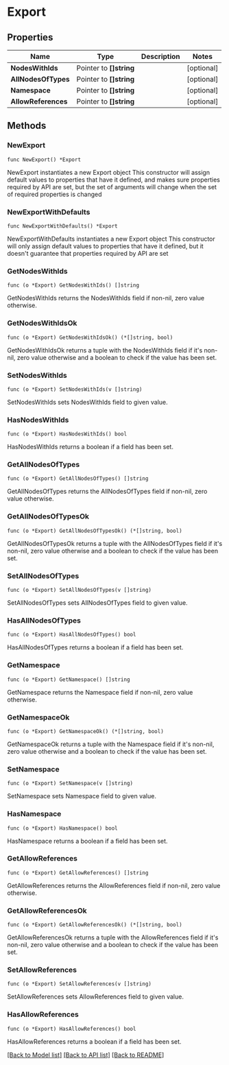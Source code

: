 # Export

## Properties

Name | Type | Description | Notes
------------ | ------------- | ------------- | -------------
**NodesWithIds** | Pointer to **[]string** |  | [optional] 
**AllNodesOfTypes** | Pointer to **[]string** |  | [optional] 
**Namespace** | Pointer to **[]string** |  | [optional] 
**AllowReferences** | Pointer to **[]string** |  | [optional] 

## Methods

### NewExport

`func NewExport() *Export`

NewExport instantiates a new Export object
This constructor will assign default values to properties that have it defined,
and makes sure properties required by API are set, but the set of arguments
will change when the set of required properties is changed

### NewExportWithDefaults

`func NewExportWithDefaults() *Export`

NewExportWithDefaults instantiates a new Export object
This constructor will only assign default values to properties that have it defined,
but it doesn't guarantee that properties required by API are set

### GetNodesWithIds

`func (o *Export) GetNodesWithIds() []string`

GetNodesWithIds returns the NodesWithIds field if non-nil, zero value otherwise.

### GetNodesWithIdsOk

`func (o *Export) GetNodesWithIdsOk() (*[]string, bool)`

GetNodesWithIdsOk returns a tuple with the NodesWithIds field if it's non-nil, zero value otherwise
and a boolean to check if the value has been set.

### SetNodesWithIds

`func (o *Export) SetNodesWithIds(v []string)`

SetNodesWithIds sets NodesWithIds field to given value.

### HasNodesWithIds

`func (o *Export) HasNodesWithIds() bool`

HasNodesWithIds returns a boolean if a field has been set.

### GetAllNodesOfTypes

`func (o *Export) GetAllNodesOfTypes() []string`

GetAllNodesOfTypes returns the AllNodesOfTypes field if non-nil, zero value otherwise.

### GetAllNodesOfTypesOk

`func (o *Export) GetAllNodesOfTypesOk() (*[]string, bool)`

GetAllNodesOfTypesOk returns a tuple with the AllNodesOfTypes field if it's non-nil, zero value otherwise
and a boolean to check if the value has been set.

### SetAllNodesOfTypes

`func (o *Export) SetAllNodesOfTypes(v []string)`

SetAllNodesOfTypes sets AllNodesOfTypes field to given value.

### HasAllNodesOfTypes

`func (o *Export) HasAllNodesOfTypes() bool`

HasAllNodesOfTypes returns a boolean if a field has been set.

### GetNamespace

`func (o *Export) GetNamespace() []string`

GetNamespace returns the Namespace field if non-nil, zero value otherwise.

### GetNamespaceOk

`func (o *Export) GetNamespaceOk() (*[]string, bool)`

GetNamespaceOk returns a tuple with the Namespace field if it's non-nil, zero value otherwise
and a boolean to check if the value has been set.

### SetNamespace

`func (o *Export) SetNamespace(v []string)`

SetNamespace sets Namespace field to given value.

### HasNamespace

`func (o *Export) HasNamespace() bool`

HasNamespace returns a boolean if a field has been set.

### GetAllowReferences

`func (o *Export) GetAllowReferences() []string`

GetAllowReferences returns the AllowReferences field if non-nil, zero value otherwise.

### GetAllowReferencesOk

`func (o *Export) GetAllowReferencesOk() (*[]string, bool)`

GetAllowReferencesOk returns a tuple with the AllowReferences field if it's non-nil, zero value otherwise
and a boolean to check if the value has been set.

### SetAllowReferences

`func (o *Export) SetAllowReferences(v []string)`

SetAllowReferences sets AllowReferences field to given value.

### HasAllowReferences

`func (o *Export) HasAllowReferences() bool`

HasAllowReferences returns a boolean if a field has been set.


[[Back to Model list]](../README.md#documentation-for-models) [[Back to API list]](../README.md#documentation-for-api-endpoints) [[Back to README]](../README.md)


